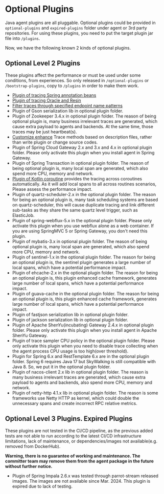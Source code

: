 # Optional Plugins
Java agent plugins are all pluggable. Optional plugins could be provided in `optional-plugins` and `expired-plugins` folder under agent or 3rd party repositories.
For using these plugins, you need to put the target plugin jar file into `/plugins`.

Now, we have the following known 2 kinds of optional plugins.

## Optional Level 2 Plugins
These plugins affect the performance or must be used under some conditions, from experiences. 
So only released in `/optional-plugins` or `/bootstrap-plugins`, copy to `/plugins` in order to make them work.

* [Plugin of tracing Spring annotation beans](agent-optional-plugins/Spring-annotation-plugin.md)
* [Plugin of tracing Oracle and Resin](agent-optional-plugins/Oracle-Resin-plugins.md)
* [Filter traces through specified endpoint name patterns](agent-optional-plugins/trace-ignore-plugin.md)
* Plugin of Gson serialization lib in optional plugin folder.
* Plugin of Zookeeper 3.4.x in optional plugin folder. The reason of being optional plugin is, many business irrelevant traces are generated, which cause extra payload to agents and backends. At the same time, those traces may be just heartbeat(s).
* [Customize enhance](Customize-enhance-trace.md) Trace methods based on description files, rather than write plugin or change source codes.
* Plugin of Spring Cloud Gateway 2.x and 3.x and 4.x in optional plugin folder. Please only activate this plugin when you install agent in Spring Gateway.
* Plugin of Spring Transaction in optional plugin folder. The reason of being optional plugin is, many local span are generated, which also spend more CPU, memory and network.
* [Plugin of Kotlin coroutine](agent-optional-plugins/Kotlin-Coroutine-plugin.md) provides the tracing across coroutines automatically. As it will add local spans to all across routines scenarios, Please assess the performance impact.
* Plugin of quartz-scheduler-2.x in the optional plugin folder. The reason for being an optional plugin is, many task scheduling systems are based on quartz-scheduler, this will cause duplicate tracing and link different sub-tasks as they share the same quartz level trigger, such as ElasticJob.
* Plugin of spring-webflux-5.x in the optional plugin folder. Please only activate this plugin when you use webflux alone as a web container. If you are using SpringMVC 5 or Spring Gateway, you don't need this plugin.
* Plugin of mybatis-3.x in optional plugin folder. The reason of being optional plugin is, many local span are generated, which also spend more CPU, memory and network.
* Plugin of sentinel-1.x in the optional plugin folder. The reason for being an optional plugin is, the sentinel plugin generates a large number of local spans, which have a potential performance impact.
* Plugin of ehcache-2.x in the optional plugin folder. The reason for being an optional plugin is, this plugin enhanced cache framework, generates large number of local spans, which have a potential performance impact.
* Plugin of guava-cache in the optional plugin folder. The reason for being an optional plugin is, this plugin enhanced cache framework, generates large number of local spans, which have a potential performance impact.
* Plugin of fastjson serialization lib in optional plugin folder.
* Plugin of jackson serialization lib in optional plugin folder.
* Plugin of Apache ShenYu(incubating) Gateway 2.4.x in optional plugin folder. Please only activate this plugin when you install agent in Apache ShenYu Gateway.
* Plugin of trace sampler CPU policy in the optional plugin folder. Please only activate this plugin when you need to disable trace collecting when the agent process CPU usage is too high(over threshold).
* Plugin for Spring 6.x and RestTemplate 6.x are in the optional plugin folder. Spring 6 requires Java 17 but SkyWalking is still compatible with Java 8. So, we put it in the optional plugin folder.
* Plugin of nacos-client 2.x lib in optional plugin folder. The reason is many business irrelevant traces are generated, which cause extra payload to agents and backends, also spend more CPU, memory and network.
* Plugin of netty-http 4.1.x lib in optional plugin folder. The reason is some frameworks use Netty HTTP as kernel, which could double the unnecessary spans and create incorrect RPC relative metrics.

## Optional Level 3 Plugins. Expired Plugins
These plugins are not tested in the CI/CD pipeline, as the previous added tests are not able to run according to the latest
CI/CD infrastructure limitations, lack of maintenance, or dependencies/images not available(e.g. removed from DockerHub). 

**Warning, there is no guarantee of working and maintenance. The committer team may remove them from the agent package 
in the future without further notice.** 

* Plugin of Spring Impala 2.6.x was tested through parrot-stream released images. The images are not available since Mar. 2024. This plugin is expired due to lack of testing.